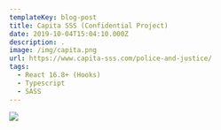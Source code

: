 ```yaml
---
templateKey: blog-post
title: Capita SSS (Confidential Project)
date: 2019-10-04T15:04:10.000Z
description: .
image: /img/capita.png
url: https://www.capita-sss.com/police-and-justice/
tags:
  - React 16.8+ (Hooks)
  - Typescript
  - SASS
---
```


![](/img/capita.png)
